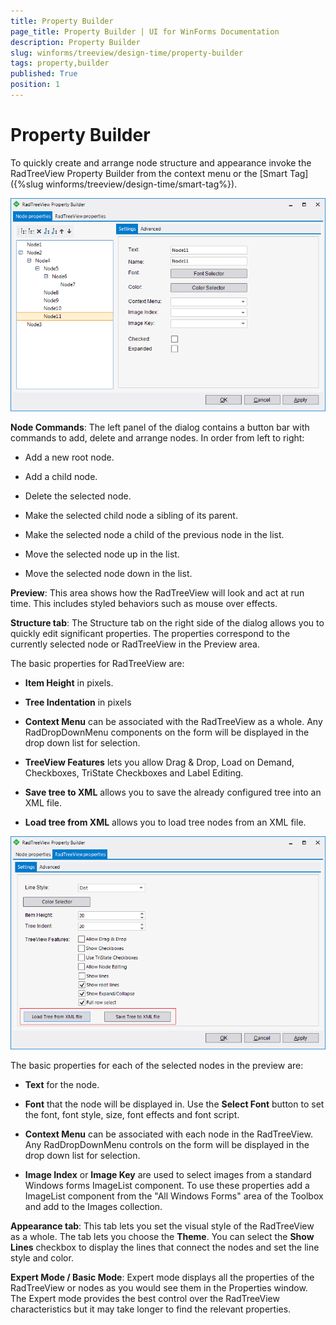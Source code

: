 ```yaml
---
title: Property Builder
page_title: Property Builder | UI for WinForms Documentation
description: Property Builder
slug: winforms/treeview/design-time/property-builder
tags: property,builder
published: True
position: 1
---
```


# Property Builder

To quickly create and arrange node structure and appearance invoke the RadTreeView Property Builder from the context menu or the [Smart Tag]({%slug winforms/treeview/design-time/smart-tag%}).

![treeview-design-time-property-builder 001](images/treeview-design-time-property-builder001.png)

__Node Commands__: The left panel of the dialog contains a button bar with commands to add, delete and arrange nodes. In order from left to right: 

* Add a new root node.

* Add a child node.

* Delete the selected node.

* Make the selected child node a sibling of its parent.

* Make the selected node a child of the previous node in the list.

* Move the selected node up in the list.

* Move the selected node down in the list.

__Preview__: This area shows how the RadTreeView will look and act at run time. This includes styled behaviors such as mouse over effects. 

__Structure tab__: The Structure tab on the right side of the dialog allows you to quickly edit significant properties. The properties correspond to the currently selected node or RadTreeView in the Preview area. 

The basic properties for RadTreeView are: 

* __Item Height__ in pixels.

* __Tree Indentation__ in pixels

* __Context Menu__ can be associated with the RadTreeView as a whole. Any RadDropDownMenu components on the form will be displayed in the drop down list for selection. 

* __TreeView Features__ lets you allow Drag & Drop, Load on Demand, Checkboxes, TriState Checkboxes and Label Editing.

* __Save tree to XML__ allows you to save the already configured tree into an XML file.
              

* __Load tree from XML__ allows you to load tree nodes from an XML file.

![treeview-design-time-property-builder 002](images/treeview-design-time-property-builder002.png)

The basic properties for each of the selected nodes in the preview are:

* __Text__ for the node.

* __Font__ that the node will be displayed in. Use the __Select Font__ button to set the font, font style, size, font effects and font script.

* __Context Menu__ can be associated with each node in the RadTreeView. Any RadDropDownMenu controls on the form will be displayed in the drop down list for selection.

* __Image Index__ or __Image Key__ are used to select images from a  standard Windows forms ImageList component. To use these properties add a ImageList component from the "All Windows Forms" area of the Toolbox and add to the Images collection.

__Appearance tab__: This tab lets you set the visual style of the RadTreeView as a whole. The tab lets you choose the __Theme__. You can select the __Show Lines__ checkbox to display the lines that connect the nodes and set the line style and color.

__Expert Mode / Basic Mode__: Expert mode displays all the properties of the RadTreeView or nodes as you would see them in the Properties window. The Expert mode provides the best control over the RadTreeView characteristics but it may take longer to find the relevant properties.
